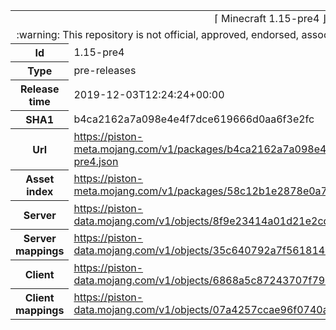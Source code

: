 <html><table>
<tr><td colspan="2" align="center"><img width="0" height="0"><br/>⌈ Minecraft 1.15-pre4 ⌋<br/><img width="0" height="0"></td></tr>
<tr><td colspan="2" align="center"><img width="0" height="0"><br/>
:warning: This repository is not official, approved, endorsed, associated or connected with Mojang :warning:
<br/><img width="0" height="0"></td></tr>
<tr><th>Id</th><td>1.15-pre4</td></tr>
<tr><th>Type</th><td>pre-releases</td></tr>
<tr><th>Release time</th><td>2019-12-03T12:24:24+00:00</td></tr>
<tr><th>SHA1</th><td>b4ca2162a7a098e4e4f7dce619666d0aa6f3e2fc</td></tr>
<tr><th>Url</th><td><a href="https://piston-meta.mojang.com/v1/packages/b4ca2162a7a098e4e4f7dce619666d0aa6f3e2fc/1.15-pre4.json">https://piston-meta.mojang.com/v1/packages/b4ca2162a7a098e4e4f7dce619666d0aa6f3e2fc/1.15-pre4.json</a></td></tr>
<tr><th>Asset index</th><td><a href="https://piston-meta.mojang.com/v1/packages/58c12b1e2878e0a78719778acb803746450b3f1c/1.15.json">https://piston-meta.mojang.com/v1/packages/58c12b1e2878e0a78719778acb803746450b3f1c/1.15.json</a></td></tr>
<tr><th>Server</th><td><a href="https://piston-data.mojang.com/v1/objects/8f9e23414a01d21e2cd313b2595b164ccfda56aa/server.jar">https://piston-data.mojang.com/v1/objects/8f9e23414a01d21e2cd313b2595b164ccfda56aa/server.jar</a></td></tr>
<tr><th>Server mappings</th><td><a href="https://piston-data.mojang.com/v1/objects/35c640792a7f5618142e687cd8be41546c280acd/server.txt">https://piston-data.mojang.com/v1/objects/35c640792a7f5618142e687cd8be41546c280acd/server.txt</a></td></tr>
<tr><th>Client</th><td><a href="https://piston-data.mojang.com/v1/objects/6868a5c87243707f7936c21a4e52d076e3d73234/client.jar">https://piston-data.mojang.com/v1/objects/6868a5c87243707f7936c21a4e52d076e3d73234/client.jar</a></td></tr>
<tr><th>Client mappings</th><td><a href="https://piston-data.mojang.com/v1/objects/07a4257ccae96f0740a586f3652dfc5ffc0d5743/client.txt">https://piston-data.mojang.com/v1/objects/07a4257ccae96f0740a586f3652dfc5ffc0d5743/client.txt</a></td></tr>
</table></html>
